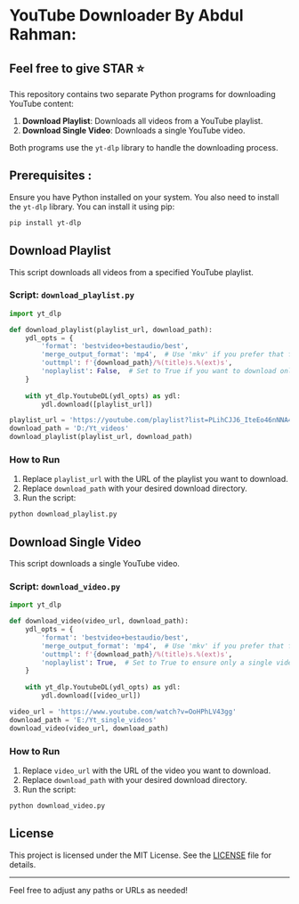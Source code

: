 # YouTube Downloader By Abdul Rahman:

## Feel free to give STAR ⭐

This repository contains two separate Python programs for downloading YouTube content:

1. **Download Playlist**: Downloads all videos from a YouTube playlist.
2. **Download Single Video**: Downloads a single YouTube video.

Both programs use the `yt-dlp` library to handle the downloading process.

## Prerequisites :

Ensure you have Python installed on your system. You also need to install the `yt-dlp` library. You can install it using pip:

```bash
pip install yt-dlp
```

## Download Playlist

This script downloads all videos from a specified YouTube playlist.

### Script: `download_playlist.py`

```python
import yt_dlp

def download_playlist(playlist_url, download_path):
    ydl_opts = {
        'format': 'bestvideo+bestaudio/best',
        'merge_output_format': 'mp4',  # Use 'mkv' if you prefer that format
        'outtmpl': f'{download_path}/%(title)s.%(ext)s',
        'noplaylist': False,  # Set to True if you want to download only a single video
    }
    
    with yt_dlp.YoutubeDL(ydl_opts) as ydl:
        ydl.download([playlist_url])

playlist_url = 'https://youtube.com/playlist?list=PLihCJJ6_IteEo46nNNA4ksZw7ITDQ7nkS'
download_path = 'D:/Yt_videos'
download_playlist(playlist_url, download_path)
```

### How to Run

1. Replace `playlist_url` with the URL of the playlist you want to download.
2. Replace `download_path` with your desired download directory.
3. Run the script:

```bash
python download_playlist.py
```

## Download Single Video

This script downloads a single YouTube video.

### Script: `download_video.py`

```python
import yt_dlp

def download_video(video_url, download_path):
    ydl_opts = {
        'format': 'bestvideo+bestaudio/best',
        'merge_output_format': 'mp4',  # Use 'mkv' if you prefer that format
        'outtmpl': f'{download_path}/%(title)s.%(ext)s',
        'noplaylist': True,  # Set to True to ensure only a single video is downloaded
    }
    
    with yt_dlp.YoutubeDL(ydl_opts) as ydl:
        ydl.download([video_url])

video_url = 'https://www.youtube.com/watch?v=OoHPhLV43gg'
download_path = 'E:/Yt_single_videos'
download_video(video_url, download_path)
```

### How to Run

1. Replace `video_url` with the URL of the video you want to download.
2. Replace `download_path` with your desired download directory.
3. Run the script:

```bash
python download_video.py
```

## License

This project is licensed under the MIT License. See the [LICENSE](LICENSE) file for details.

---

Feel free to adjust any paths or URLs as needed!
